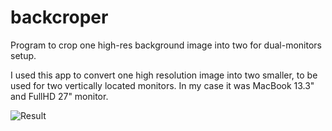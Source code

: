 # backcroper
Program to crop one high-res background image into two for dual-monitors setup.

I used this app to convert one high resolution image into two smaller, to be used for two vertically located monitors.
In my case it was MacBook 13.3" and FullHD 27" monitor.

![Result](result.png)
